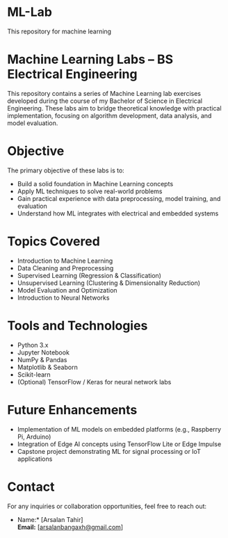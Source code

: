 # ML-Lab
This repository for machine learning


# Machine Learning Labs – BS Electrical Engineering

This repository contains a series of Machine Learning lab exercises developed during the course of my Bachelor of Science in Electrical Engineering. These labs aim to bridge theoretical knowledge with practical implementation, focusing on algorithm development, data analysis, and model evaluation.

# Objective

The primary objective of these labs is to:
- Build a solid foundation in Machine Learning concepts
- Apply ML techniques to solve real-world problems
- Gain practical experience with data preprocessing, model training, and evaluation
- Understand how ML integrates with electrical and embedded systems

# Topics Covered

- Introduction to Machine Learning
- Data Cleaning and Preprocessing
- Supervised Learning (Regression & Classification)
- Unsupervised Learning (Clustering & Dimensionality Reduction)
- Model Evaluation and Optimization
- Introduction to Neural Networks

# Tools and Technologies

- Python 3.x
- Jupyter Notebook
- NumPy & Pandas
- Matplotlib & Seaborn
- Scikit-learn
- (Optional) TensorFlow / Keras for neural network labs

# Future Enhancements

- Implementation of ML models on embedded platforms (e.g., Raspberry Pi, Arduino)
- Integration of Edge AI concepts using TensorFlow Lite or Edge Impulse
- Capstone project demonstrating ML for signal processing or IoT applications

# Contact

For any inquiries or collaboration opportunities, feel free to reach out:

* Name:* [Arsalan Tahir]  
**Email:** [arsalanbangaxh@gmail.com]  



